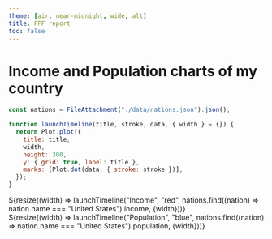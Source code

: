 ```yaml
---
theme: [air, near-midnight, wide, alt]
title: FFF report
toc: false
---
```


# Income and Population charts of my country

```js
const nations = FileAttachment("./data/nations.json").json();
```

```js
function launchTimeline(title, stroke, data, { width } = {}) {
  return Plot.plot({
    title: title,
    width,
    height: 300,
    y: { grid: true, label: title },
    marks: [Plot.dot(data, { stroke: stroke })],
  });
}
```

<div class="grid grid-cols-2">
  <div class="card">${resize((width) => launchTimeline("Income", "red", nations.find((nation) => nation.name === "United States").income, {width}))}</div> 
  <div class="card">${resize((width) => launchTimeline("Population", "blue", nations.find((nation) => nation.name === "United States").population, {width}))}</div>
</div>

<!-- <div class="grid grid-cols-1">
  <div class="card">
    ${JSON.stringify(nations)}
  </div>
</div> -->
